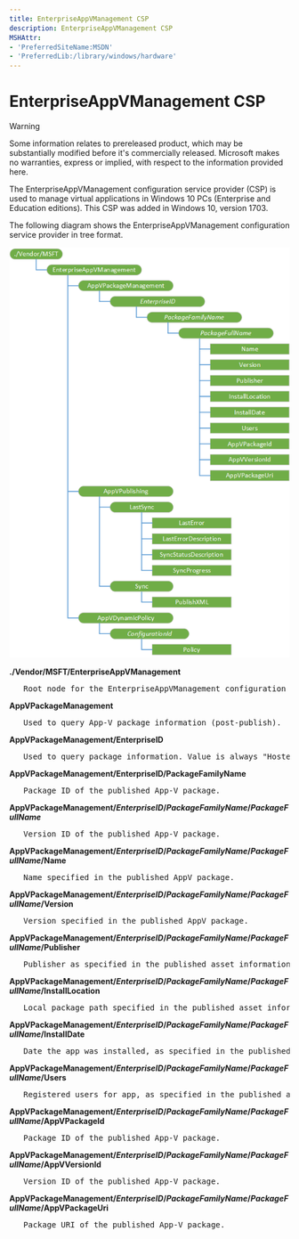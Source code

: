 ```yaml
---
title: EnterpriseAppVManagement CSP
description: EnterpriseAppVManagement CSP
MSHAttr:
- 'PreferredSiteName:MSDN'
- 'PreferredLib:/library/windows/hardware'
---
```


# EnterpriseAppVManagement CSP


> [!WARNING]
> Some information relates to prereleased product, which may be substantially modified before it's commercially released. Microsoft makes no warranties, express or implied, with respect to the information provided here.

The EnterpriseAppVManagement configuration service provider (CSP) is used to manage virtual applications in Windows 10 PCs (Enterprise and Education editions). This CSP was added in Windows 10, version 1703.

The following diagram shows the EnterpriseAppVManagement configuration service provider in tree format.

![enterpriseappvmanagement csp](images/provisioning-csp-enterpriseappvmanagement.png)

**./Vendor/MSFT/EnterpriseAppVManagement**  
<pre>   Root node for the EnterpriseAppVManagement configuration service provider.</pre>

**AppVPackageManagement**  
<pre>   Used to query App-V package information (post-publish).</pre> 

**AppVPackageManagement/EnterpriseID**  
<pre>   Used to query package information. Value is always "HostedInstall".</pre>

**AppVPackageManagement/EnterpriseID/PackageFamilyName**  
<pre>   Package ID of the published App-V package.</pre>

**AppVPackageManagement/_EnterpriseID_/_PackageFamilyName_/_PackageFullName_**  
<pre>   Version ID of the published App-V package.</pre>

**AppVPackageManagement/_EnterpriseID_/_PackageFamilyName_/_PackageFullName_/Name**  
<pre>   Name specified in the published AppV package.</pre>

**AppVPackageManagement/_EnterpriseID_/_PackageFamilyName_/_PackageFullName_/Version**  
<pre>   Version specified in the published AppV package.</pre>

**AppVPackageManagement/_EnterpriseID_/_PackageFamilyName_/_PackageFullName_/Publisher**  
<pre>   Publisher as specified in the published asset information of the AppV package.</pre>

**AppVPackageManagement/_EnterpriseID_/_PackageFamilyName_/_PackageFullName_/InstallLocation**  
<pre>   Local package path specified in the published asset information of the AppV package.</pre>

**AppVPackageManagement/_EnterpriseID_/_PackageFamilyName_/_PackageFullName_/InstallDate**  
<pre>   Date the app was installed, as specified in the published asset information of the AppV package.</pre>

**AppVPackageManagement/_EnterpriseID_/_PackageFamilyName_/_PackageFullName_/Users**  
<pre>   Registered users for app, as specified in the published asset information of the AppV package.</pre>

**AppVPackageManagement/_EnterpriseID_/_PackageFamilyName_/_PackageFullName_/AppVPackageId**  
<pre>   Package ID of the published App-V package.</pre>

**AppVPackageManagement/_EnterpriseID_/_PackageFamilyName_/_PackageFullName_/AppVVersionId**  
<pre>   Version ID of the published App-V package.</pre>

**AppVPackageManagement/_EnterpriseID_/_PackageFamilyName_/_PackageFullName_/AppVPackageUri**  
<pre>   Package URI of the published App-V package.</pre>